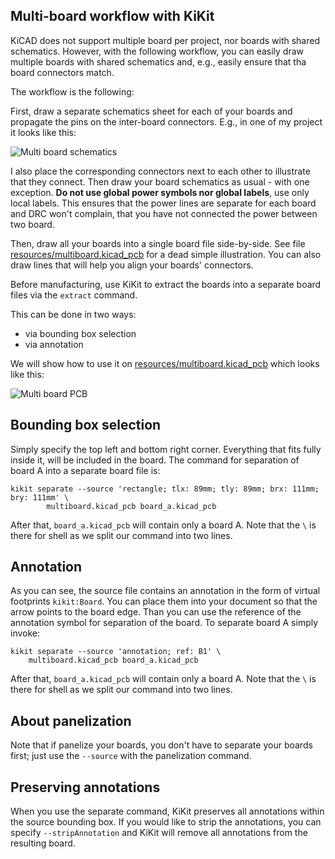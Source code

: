 ## Multi-board workflow with KiKit

KiCAD does not support multiple board per project, nor boards with shared
schematics. However, with the following workflow, you can easily draw multiple
boards with shared schematics and, e.g., easily ensure that tha board connectors
match.

The workflow is the following:

First, draw a separate schematics sheet for each of your boards and propagate
the pins on the inter-board connectors. E.g., in one of my project it looks like
this:

![Multi board schematics](resources/multiboardsch.jpg)

I also place the corresponding connectors next to each other to illustrate that
they connect. Then draw your board schematics as usual - with one exception.
**Do not use global power symbols nor global labels**, use only local labels.
This ensures that the power lines are separate for each board and DRC won't
complain, that you have not connected the power between two board.

Then, draw all your boards into a single board file side-by-side. See file
[resources/multiboard.kicad_pcb](resources/multiboard.kicad_pcb) for a dead
simple illustration. You can also draw lines that will help you align your
boards' connectors.

Before manufacturing, use KiKit to extract the boards into a separate board
files via the `extract` command.

This can be done in two ways:

- via bounding box selection
- via annotation

We will show how to use it on
[resources/multiboard.kicad_pcb](resources/multiboard.kicad_pcb) which looks
like this:

![Multi board PCB](resources/multiboardpcb.jpg)


## Bounding box selection

Simply specify the top left and bottom right corner. Everything that fits fully
inside it, will be included in the board. The command for separation of board A
into a separate board file is:

```
kikit separate --source 'rectangle; tlx: 89mm; tly: 89mm; brx: 111mm; bry: 111mm' \
        multiboard.kicad_pcb board_a.kicad_pcb
```

After that, `board_a.kicad_pcb` will contain only a board A. Note that the `\`
is there for shell as we split our command into two lines.

## Annotation

As you can see, the source file contains an annotation in the form of virtual
footprints `kikit:Board`. You can place them into your document so that the
arrow points to the board edge. Than you can use the reference of the annotation
symbol for separation of the board. To separate board A simply invoke:

```
kikit separate --source 'annotation; ref: B1' \
    multiboard.kicad_pcb board_a.kicad_pcb
```

After that, `board_a.kicad_pcb` will contain only a board A. Note that the `\`
is there for shell as we split our command into two lines.

## About panelization

Note that if panelize your boards, you don't have to separate your boards first;
just use the `--source` with the panelization command.

## Preserving annotations

When you use the separate command, KiKit preserves all annotations within the
source bounding box. If you would like to strip the annotations, you can specify
`--stripAnnotation` and KiKit will remove all annotations from the resulting
board.
